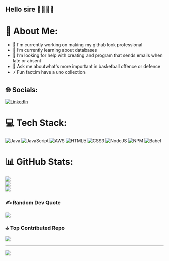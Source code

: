 ## Hello sire 🫱🏿‍🫲🏼

<!--
**JavonDavid/javondavid** is a ✨ _special_ ✨ repository because its `README.md` (this file) appears on your GitHub profile.

Here are some ideas to get you started:

- 🔭 I'm currently working on making my github look professional<br>
- 🌱 I’m currently learning about databases
- 🤔 I’m looking for help with creating and program that sends emails when late or absent 
- 💬 Ask me aboutwhat's more important in basketball offence or defence
- 📫 How to reach me: ...
- ⚡ Fun fact:im have a uno collection
-->
# 💫 About Me:
- 🔭 I'm currently working on making my github look professional<br>
- 🌱 I’m currently learning about databases<br>
- 🤔 I’m looking for help with creating and program that sends emails when late or absent<br>
- 💬 Ask me aboutwhat's more important in basketball offence or defence<br>
- ⚡ Fun fact:im have a uno collection<br>

## 🌐 Socials:
[![LinkedIn](https://img.shields.io/badge/LinkedIn-%230077B5.svg?logo=linkedin&logoColor=white)](https://linkedin.com/in/JavonDavid) 

# 💻 Tech Stack:
![Java](https://img.shields.io/badge/java-%23ED8B00.svg?style=for-the-badge&logo=openjdk&logoColor=white) ![JavaScript](https://img.shields.io/badge/javascript-%23323330.svg?style=for-the-badge&logo=javascript&logoColor=%23F7DF1E) ![AWS](https://img.shields.io/badge/AWS-%23FF9900.svg?style=for-the-badge&logo=amazon-aws&logoColor=white) ![HTML5](https://img.shields.io/badge/html5-%23E34F26.svg?style=for-the-badge&logo=html5&logoColor=white) ![CSS3](https://img.shields.io/badge/css3-%231572B6.svg?style=for-the-badge&logo=css3&logoColor=white) ![NodeJS](https://img.shields.io/badge/node.js-6DA55F?style=for-the-badge&logo=node.js&logoColor=white) ![NPM](https://img.shields.io/badge/NPM-%23CB3837.svg?style=for-the-badge&logo=npm&logoColor=white) ![Babel](https://img.shields.io/badge/Babel-F9DC3e?style=for-the-badge&logo=babel&logoColor=black)
# 📊 GitHub Stats:
![](https://github-readme-stats.vercel.app/api?username=JavonDavid&theme=prussian&hide_border=false&include_all_commits=true&count_private=true)<br/>
![](https://github-readme-streak-stats.herokuapp.com/?user=JavonDavid&theme=prussian&hide_border=false)<br/>
![](https://github-readme-stats.vercel.app/api/top-langs/?username=JavonDavid&theme=prussian&hide_border=false&include_all_commits=true&count_private=true&layout=compact)

### ✍️ Random Dev Quote
![](https://quotes-github-readme.vercel.app/api?type=horizontal&theme=radical)

### 🔝 Top Contributed Repo
![](https://github-contributor-stats.vercel.app/api?username=JavonDavid&limit=5&theme=dark&combine_all_yearly_contributions=true)

---
[![](https://visitcount.itsvg.in/api?id=JavonDavid&icon=0&color=0)](https://visitcount.itsvg.in)

<!-- Proudly created with GPRM ( https://gprm.itsvg.in ) -->
